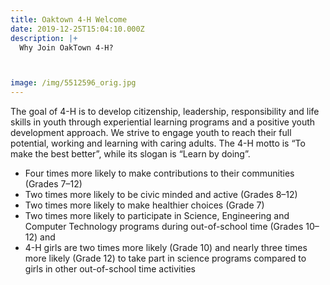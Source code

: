 ```yaml
---
title: Oaktown 4-H Welcome
date: 2019-12-25T15:04:10.000Z
description: |+
  Why Join OakTown 4-H?



image: /img/5512596_orig.jpg
---
```

The goal of 4-H is to develop citizenship, leadership, responsibility and life skills in youth through experiential learning programs and a positive youth development approach. We strive to engage youth to reach their full potential, working and learning with caring adults. The 4-H motto is “To make the best better”, while its slogan is “Learn by doing”. 

* Four times more likely to make contributions to their communities (Grades 7–12)
* Two times more likely to be civic minded and active (Grades 8–12)
* Two times more likely to make healthier choices (Grade 7)
* Two times more likely to participate in Science, Engineering and Computer Technology programs during out-of-school time (Grades 10–12) and
* 4-H girls are two times more likely (Grade 10) and nearly three times more likely (Grade 12) to take part in science programs compared to girls in other out-of-school time activities

